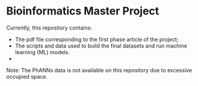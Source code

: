# Bioinformatics Master Project

Currently, this repository contains:
- The pdf file corresponding to the first phase article of the project;
- The scripts and data used to build the final datasets and run machine learning (ML) models.
- 
Note: The PhANNs data is not available on this repository due to excessive occupied space. 

